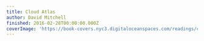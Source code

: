 ```yaml
---
title: Cloud Atlas
author: David Mitchell
finished: 2016-02-28T00:00:00.000Z
coverImage: 'https://book-covers.nyc3.digitaloceanspaces.com/readings/cloud-atlas-01.jpg'
---
```

